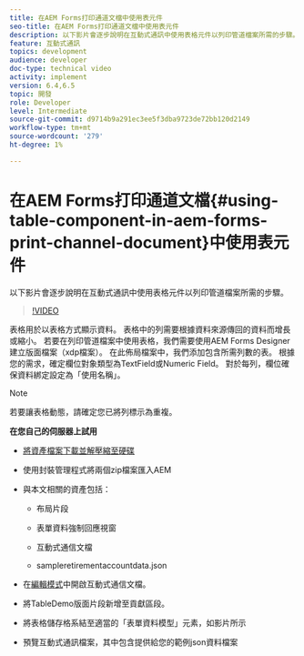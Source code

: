 ```yaml
---
title: 在AEM Forms打印通道文檔中使用表元件
seo-title: 在AEM Forms打印通道文檔中使用表元件
description: 以下影片會逐步說明在互動式通訊中使用表格元件以列印管道檔案所需的步驟。
feature: 互動式通訊
topics: development
audience: developer
doc-type: technical video
activity: implement
version: 6.4,6.5
topic: 開發
role: Developer
level: Intermediate
source-git-commit: d9714b9a291ec3ee5f3dba9723de72bb120d2149
workflow-type: tm+mt
source-wordcount: '279'
ht-degree: 1%

---
```



# 在AEM Forms打印通道文檔{#using-table-component-in-aem-forms-print-channel-document}中使用表元件

以下影片會逐步說明在互動式通訊中使用表格元件以列印管道檔案所需的步驟。

>[!VIDEO](https://video.tv.adobe.com/v/27769?quality=9&learn=on)

表格用於以表格方式顯示資料。 表格中的列需要根據資料來源傳回的資料而增長或縮小。 若要在列印管道檔案中使用表格，我們需要使用AEM Forms Designer建立版面檔案（xdp檔案）。 在此佈局檔案中，我們添加包含所需列數的表。 根據您的需求，確定欄位對象類型為TextField或Numeric Field。 對於每列，欄位確保資料綁定設定為「使用名稱」。

>[!NOTE]
>
>若要讓表格動態，請確定您已將列標示為重複。

**在您自己的伺服器上試用**

* [將資產檔案下載並解壓縮至硬碟](assets/usingtablesinprintchannel.zip)

* 使用封裝管理程式將兩個zip檔案匯入AEM

* 與本文相關的資產包括：

   * 布局片段

   * 表單資料強制回應視窗

   * 互動式通信文檔
   * sampleretirementaccountdata.json

* 在[編輯模式](http://localhost:4502/editor.html/content/forms/af/401kstatement/tablesinprintdocument/channels/print.html)中開啟互動式通信文檔。

* 將TableDemo版面片段新增至貢獻區段。
* 將表格儲存格系結至適當的「表單資料模型」元素，如影片所示

* 預覽互動式通訊檔案，其中包含提供給您的範例json資料檔案

